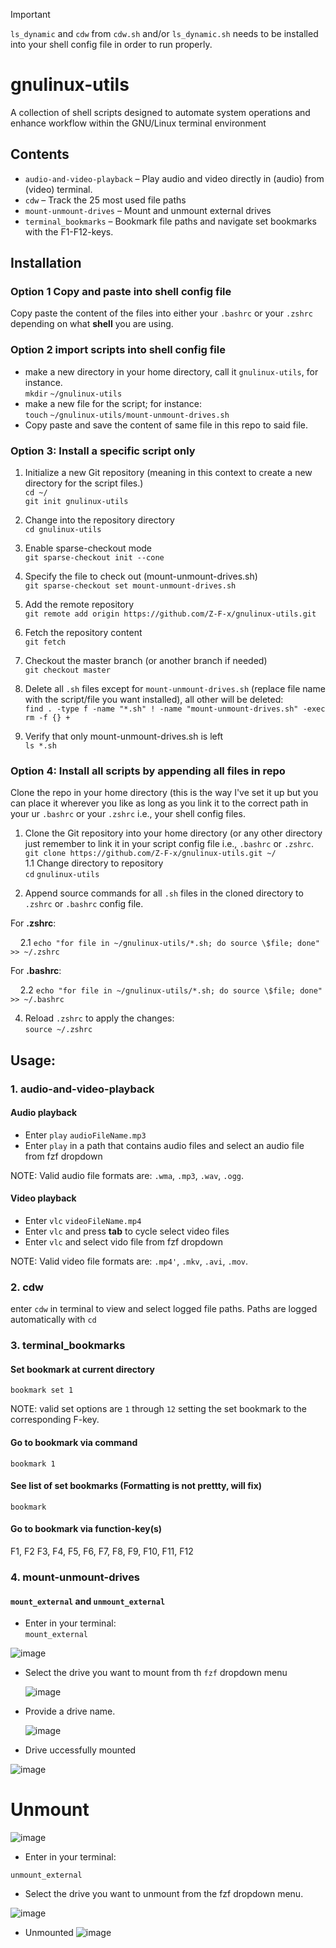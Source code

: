 > [!IMPORTANT]  
> `ls_dynamic` and `cdw` from `cdw.sh` and/or `ls_dynamic.sh` needs to be installed into your shell config file in order to run properly.

# gnulinux-utils
A collection of shell scripts designed to automate system operations and enhance workflow within the GNU/Linux terminal environment

## Contents
- `audio-and-video-playback` – 
Play audio and video directly in (audio) from (video) terminal.
- `cdw` – 
Track the 25 most used file paths
- `mount-unmount-drives` – 
Mount and unmount external drives
- `terminal_bookmarks` – 
Bookmark file paths and navigate set bookmarks with the F1-F12-keys.


## Installation

### Option 1 Copy and paste into shell config file

Copy paste the content of the files into either your `.bashrc` or your `.zshrc` depending on what **shell** you are using.

### Option 2 import scripts into shell config file

- make a new directory in your home directory, call it `gnulinux-utils`, for instance.\
  `mkdir` `~/gnulinux-utils`
- make a new file for the script; for instance:\
  `touch` `~/gnulinux-utils/mount-unmount-drives.sh`
- Copy paste and save the content of same file in this repo to said file.

### Option 3: Install a specific script only

1. Initialize a new Git repository (meaning in this context to create a new directory for the script files.)\
```cd ~/```\
```git init gnulinux-utils ```

2. Change into the repository directory\
```cd gnulinux-utils```

3. Enable sparse-checkout mode\
```git sparse-checkout init --cone```

4. Specify the file to check out (mount-unmount-drives.sh)\
```git sparse-checkout set mount-unmount-drives.sh```

5. Add the remote repository\
```git remote add origin https://github.com/Z-F-x/gnulinux-utils.git```

6. Fetch the repository content\
```git fetch```

7. Checkout the master branch (or another branch if needed)\
```git checkout master```

8. Delete all `.sh` files except for `mount-unmount-drives.sh` (replace file name with the script/file you want installed), all other will be deleted:\
  ```find . -type f -name "*.sh" ! -name "mount-unmount-drives.sh" -exec rm -f {} +```
  
9. Verify that only mount-unmount-drives.sh is left\
`ls *.sh`

### Option 4: Install all scripts by appending all files in repo 

Clone the repo in your home directory (this is the way I've set it up but you can place it wherever you like as long as you link it to the correct path in your ur `.bashrc` or your `.zshrc` i.e., your shell config files.

1. Clone the Git repository into your home directory (or any other directory just remember to link it in your script config file i.e., `.bashrc` or `.zshrc`.\
  ```git clone https://github.com/Z-F-x/gnulinux-utils.git ~/```\
  1.1  Change directory to repository\
     `cd` `gnulinux-utils`
  
2. Append source commands for all `.sh` files in the cloned directory to `.zshrc` or `.bashrc` config file. 

For **.zshrc**:

      2.1 `echo "for file in ~/gnulinux-utils/*.sh; do source \$file; done" >> ~/.zshrc`

For **.bashrc**:
  
      2.2 `echo "for file in ~/gnulinux-utils/*.sh; do source \$file; done" >> ~/.bashrc`
  
4. Reload `.zshrc` to apply the changes:\
  ```source ~/.zshrc```
  

## Usage:

### 1. **audio-and-video-playback**

#### Audio playback
- Enter `play` `audioFileName.mp3`
- Enter `play` in a path that contains audio files and select an audio file from fzf dropdown

NOTE: Valid audio file formats are: `.wma`, `.mp3`, `.wav`, `.ogg`.


#### Video playback 
- Enter `vlc` `videoFileName.mp4`
- Enter `vlc` and press **tab** to cycle select video files
- Enter `vlc` and select vido file from fzf dropdown

NOTE: Valid video file formats are: `.mp4'`, `.mkv`, `.avi`, `.mov`.


### 2. **cdw**
enter `cdw` in terminal to view and select logged file paths. Paths are logged automatically with `cd`

### 3. **terminal_bookmarks**

#### Set bookmark at current directory
```bookmark set 1```

NOTE: valid set options are `1` through `12` setting the set bookmark to the corresponding F-key.

#### Go to bookmark via command
```bookmark 1```

#### See list of set bookmarks (Formatting is not prettty, will fix)
```bookmark```


#### Go to bookmark via function-key(s)
F1, F2 F3, F4, F5, F6, F7, F8, F9, F10, F11, F12

### 4. **mount-unmount-drives**

#### `mount_external` and `unmount_external`

- Enter in your terminal:\
  `mount_external`

![image](https://github.com/user-attachments/assets/ccbf6a0b-5795-44f1-a623-4d6b8e60debe)
  
- Select the drive you want to mount from th `fzf` dropdown menu

  ![image](https://github.com/user-attachments/assets/eb653863-102b-4d0f-a857-7ac2030160d3)

- Provide a drive name.

  ![image](https://github.com/user-attachments/assets/fd6bc936-7ca9-4dbe-9364-236ade6a3316)

- Drive uccessfully mounted

![image](https://github.com/user-attachments/assets/df1602c3-5ae0-48b0-8acd-4098d45fef53)

# Unmount

![image](https://github.com/user-attachments/assets/0bc4fd75-184d-4191-a58a-dec2d5ad21af)

- Enter in your terminal:

`unmount_external`

- Select the drive you want to unmount from the fzf dropdown menu.

![image](https://github.com/user-attachments/assets/96533b55-bcfe-4655-84dc-227f86879bc0)

- Unmounted
![image](https://github.com/user-attachments/assets/47ab7f00-a8f5-4fe2-9dd4-716cc2d9a81c)
